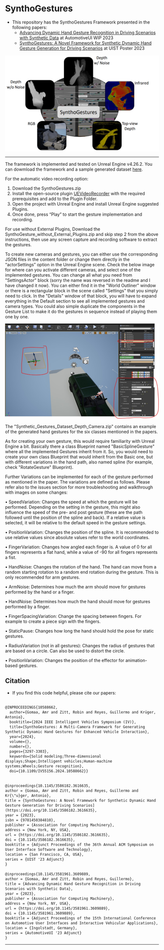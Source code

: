 # SynthoGestures #
- This repository has the SynthoGestures Framework presented in the following papers: 
  - [Advancing Dynamic Hand Gesture Recognition in Driving Scenarios with Synthetic Data](https://doi.org/10.1145/3581961.3609889) at AutomotiveUI WIP 2023
  - [SynthoGestures: A Novel Framework for Synthetic Dynamic Hand Gesture Generation for Driving Scenarios](https://doi.org/10.1145/3586182.3616635) at UIST Poster 2023

![alt text](https://github.com/amrgomaaelhady/SynthoGestures/blob/main/Fig.png)

- - -

The framework is implemented and tested on Unreal Engine v4.26.2. 
You can dowmload the framework and a sample generated dataset [here](https://cloud.dfki.de/owncloud/index.php/s/XfJ6L6yzFekZMSx).

For the automatic video recording option:

1. Download the SynthoGestures.zip
2. Install the open-source plugin [UEVideoRecorder](https://github.com/ash3D/UEVideoRecorder) with the required prerequisites and add to the Plugin Folder.
3. Open the project with Unreal Engine and install Unreal Engine suggested Plugins.
4. Once done, press “Play” to start the gesture implementation and recording.

For use without External Plugins, Download the SynthoGesture_without_External_Plugins.zip and skip step 2 from the above instructions, then use any screen capture and recording software to extract the gestures.

To create new cameras and gestures, you can either use the corresponding JSON files in the content folder or change them directly in the “actorSettings” option in the Unreal Engine scene. Check the below image for where can you activate different cameras, and select one of the implemented gestures. You can change all what you need from "SettingsActor" block (sorry the name was reversed in the readme and I have changed it now). You can either find it in the "World Outliner" window or there is a rectangular block in the scene called "Settings" that you simply need to click. In the "Details" window of that block, you will have to expand everything in the Default section to see all implemented gestures and camera types. You could also simple duplicate the components in the Gesture List to make it do the gestures in sequence instead of playing them one by one.

![alt text](https://github.com/amrgomaaelhady/SynthoGestures/blob/main/Fig2.jpg)

The "Synthetic_Gestures_Dataset_Depth_Camera.zip" contains an example of the generated hand gestures for the six classes mentioned in the papers.

As for creating your own gesture, this would require familiarity with Unreal Engine a bit. Basically there a class Blueprint named "BasicSplineGesture" where all the implemented Gestures inherit from it. So, you would need to create your own class Blueprint that would inherit from the Basic one, but with different variations in the hand path, also named spline (for example, check "RotateGesture" Blueprint).

Further Variations can be implemented for each of the gesture performed as mentioned in the paper. The variations are defined as follows. Please refer also to the issues section for more troubleshooting and walkthrough with images on some changes:

• SpeedVariation:
Changes the speed at which the gesture will be performed. Depending on the setting in the gesture, this might also influence the speed of the pre- and post gesture (these are the path followed until the position of the spline and back). If a relative value is selected, it will be relative to the default speed in the gesture settings.

• PositionVariation:
Changes the position of the spline. It is recommended to use relative values since absolute values refer to the world coordinates.

• FingerVariation:
Changes how angled each finger is. A value of 0 for all fingers represents a flat hand, while a value of -90 for all fingers represents a fist.

• HandNoise:
Changes the rotation of the hand. The hand can move from a random starting rotation to a random end rotation during the gesture. This is only recommended for arm gestures.

• ArmNoise:
Determines how much the arm should move for gestures performed by the hand or a finger.

• HandNoise:
Determines how much the hand should move for gestures performed by a finger.

• FingerSpacingVariation:
Change the spacing between fingers. For example to create a piece sign with the fingers.

• StaticPause:
Changes how long the hand should hold the pose for static gestures.

• RadiusVariation (not in all gestures):
Changes the radius of gestures that are based on a circle. Can also be used to distort the circle.

• PositionVariation:
Changes the position of the effector for animation-based gestures.


## Citation ##

- If you find this code helpful, please cite our papers:
```

@INPROCEEDINGS{10588662,
  author={Gomaa, Amr and Zitt, Robin and Reyes, Guillermo and Krüger, Antonio},
  booktitle={2024 IEEE Intelligent Vehicles Symposium (IV)}, 
  title={SynthoGestures: A Multi-Camera Framework for Generating Synthetic Dynamic Hand Gestures for Enhanced Vehicle Interaction}, 
  year={2024},
  volume={},
  number={},
  pages={3297-3303},
  keywords={Solid modeling;Three-dimensional displays;Shape;Intelligent vehicles;Human-machine systems;Wheels;Gesture recognition},
  doi={10.1109/IV55156.2024.10588662}}


@inproceedings{10.1145/3586182.3616635,
author = {Gomaa, Amr and Zitt, Robin and Reyes, Guillermo and Kr{\"u}ger, Antonio},
title = {SynthoGestures: A Novel Framework for Synthetic Dynamic Hand Gesture Generation for Driving Scenarios](https://doi.org/10.1145/3586182.3616635},
year = {2023},
isbn = {9781450384810},
publisher = {Association for Computing Machinery},
address = {New York, NY, USA},
url = {https://doi.org/10.1145/3586182.3616635},
doi = {10.1145/3586182.3616635},
booktitle = {Adjunct Proceedings of the 36th Annual ACM Symposium on User Interface Software and Technology},
location = {San Francisco, CA, USA},
series = {UIST '23 Adjunct}
}

@inproceedings{10.1145/3581961.3609889,
author = {Gomaa, Amr and Zitt, Robin and Reyes, Guillermo},
title = {Advancing Dynamic Hand Gesture Recognition in Driving Scenarios with Synthetic Data},
year = {2023},
publisher = {Association for Computing Machinery},
address = {New York, NY, USA},
url = {https://doi.org/10.1145/3581961.3609889},
doi = {10.1145/3581961.3609889},
booktitle = {Adjunct Proceedings of the 15th International Conference on Automotive User Interfaces and Interactive Vehicular Applications},
location = {Ingolstadt, Germany},
series = {AutomotiveUI '23 Adjunct}
}
```
- - -
